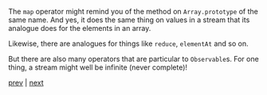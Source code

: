 
The `map` operator might remind you of the method on `Array.prototype`
of the same name. And yes, it does the same thing on values in a stream
that its analogue does for the elements in an array.

Likewise, there are analogues for things like `reduce`, `elementAt`
and so on.

But there are also many operators that are particular to `Observable`s.
For one thing, a stream might well be infinite (never complete)!


[prev](10.md) | [next](12.md)